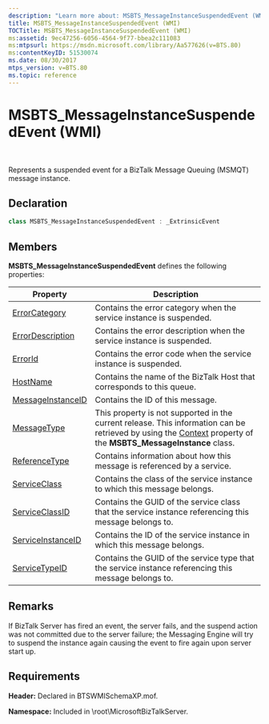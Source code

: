 ```yaml
---
description: "Learn more about: MSBTS_MessageInstanceSuspendedEvent (WMI)"
title: MSBTS_MessageInstanceSuspendedEvent (WMI)
TOCTitle: MSBTS_MessageInstanceSuspendedEvent (WMI)
ms:assetid: 9ec47256-6056-4564-9f77-bbea2c111083
ms:mtpsurl: https://msdn.microsoft.com/library/Aa577626(v=BTS.80)
ms:contentKeyID: 51530074
ms.date: 08/30/2017
mtps_version: v=BTS.80
ms.topic: reference
---
```


# MSBTS\_MessageInstanceSuspendedEvent (WMI)

 

Represents a suspended event for a BizTalk Message Queuing (MSMQT) message instance.

## Declaration

```C#
class MSBTS_MessageInstanceSuspendedEvent : _ExtrinsicEvent  
```

## Members

**MSBTS\_MessageInstanceSuspendedEvent** defines the following properties:

<table>
<thead>
<tr class="header">
<th>Property</th>
<th>Description</th>
</tr>
</thead>
<tbody>
<tr class="odd">
<td><a href="msbts-messageinstancesuspendedevent-errorcategory-property-wmi.md">ErrorCategory</a></td>
<td>Contains the error category when the service instance is suspended.</td>
</tr>
<tr class="even">
<td><a href="msbts-messageinstancesuspendedevent-errordescription-property-wmi.md">ErrorDescription</a></td>
<td>Contains the error description when the service instance is suspended.</td>
</tr>
<tr class="odd">
<td><a href="msbts-messageinstancesuspendedevent-errorid-property-wmi.md">ErrorId</a></td>
<td>Contains the error code when the service instance is suspended.</td>
</tr>
<tr class="even">
<td><a href="msbts-messageinstancesuspendedevent-hostname-property-wmi.md">HostName</a></td>
<td>Contains the name of the BizTalk Host that corresponds to this queue.</td>
</tr>
<tr class="odd">
<td><a href="msbts-messageinstancesuspendedevent-messageinstanceid-property-wmi.md">MessageInstanceID</a></td>
<td>Contains the ID of this message.</td>
</tr>
<tr class="even">
<td><a href="msbts-messageinstancesuspendedevent-messagetype-property-wmi.md">MessageType</a></td>
<td>This property is not supported in the current release. This information can be retrieved by using the <a href="msbts-messageinstance-context-property-wmi.md">Context</a> property of the <strong>MSBTS_MessageInstance</strong> class.</td>
</tr>
<tr class="odd">
<td><a href="msbts-messageinstancesuspendedevent-referencetype-property-wmi.md">ReferenceType</a></td>
<td>Contains information about how this message is referenced by a service.</td>
</tr>
<tr class="even">
<td><a href="msbts-messageinstancesuspendedevent-serviceclass-property-wmi.md">ServiceClass</a></td>
<td>Contains the class of the service instance to which this message belongs.</td>
</tr>
<tr class="odd">
<td><a href="msbts-messageinstancesuspendedevent-serviceclassid-property-wmi.md">ServiceClassID</a></td>
<td>Contains the GUID of the service class that the service instance referencing this message belongs to.</td>
</tr>
<tr class="even">
<td><a href="msbts-messageinstancesuspendedevent-serviceinstanceid-property-wmi.md">ServiceInstanceID</a></td>
<td>Contains the ID of the service instance in which this message belongs.</td>
</tr>
<tr class="odd">
<td><a href="msbts-messageinstancesuspendedevent-servicetypeid-property-wmi.md">ServiceTypeID</a></td>
<td>Contains the GUID of the service type that the service instance referencing this message belongs to.</td>
</tr>
</tbody>
</table>


## Remarks

If BizTalk Server has fired an event, the server fails, and the suspend action was not committed due to the server failure; the Messaging Engine will try to suspend the instance again causing the event to fire again upon server start up.

## Requirements

**Header:** Declared in BTSWMISchemaXP.mof.

**Namespace:** Included in \\root\\MicrosoftBizTalkServer.

